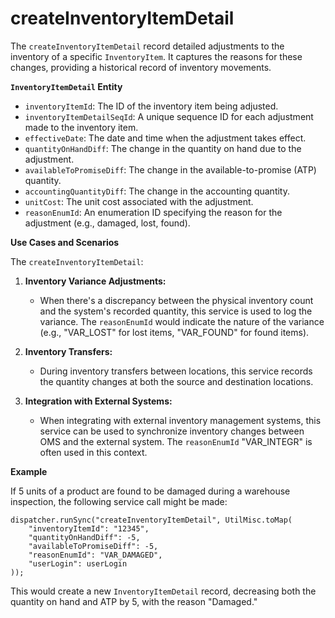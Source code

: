 # **createInventoryItemDetail** 
The `createInventoryItemDetail` record detailed adjustments to the inventory of a specific `InventoryItem`. It captures the reasons for these changes, providing a historical record of inventory movements.


**`InventoryItemDetail` Entity**

*   `inventoryItemId`: The ID of the inventory item being adjusted.
*   `inventoryItemDetailSeqId`: A unique sequence ID for each adjustment made to the inventory item.
*   `effectiveDate`: The date and time when the adjustment takes effect.
*   `quantityOnHandDiff`: The change in the quantity on hand due to the adjustment.
*   `availableToPromiseDiff`: The change in the available-to-promise (ATP) quantity.
*   `accountingQuantityDiff`: The change in the accounting quantity.
*   `unitCost`: The unit cost associated with the adjustment.
*   `reasonEnumId`: An enumeration ID specifying the reason for the adjustment (e.g., damaged, lost, found).

**Use Cases and Scenarios**

The `createInventoryItemDetail`:

1.  **Inventory Variance Adjustments:**
    *   When there's a discrepancy between the physical inventory count and the system's recorded quantity, this service is used to log the variance. The `reasonEnumId` would indicate the nature of the variance (e.g., "VAR_LOST" for lost items, "VAR_FOUND" for found items).

2.  **Inventory Transfers:**
    *   During inventory transfers between locations, this service records the quantity changes at both the source and destination locations.


4.  **Integration with External Systems:**
    *   When integrating with external inventory management systems, this service can be used to synchronize inventory changes between OMS and the external system. The `reasonEnumId` "VAR_INTEGR" is often used in this context.

**Example**

If 5 units of a product are found to be damaged during a warehouse inspection, the following service call might be made:

```
dispatcher.runSync("createInventoryItemDetail", UtilMisc.toMap(
    "inventoryItemId": "12345",
    "quantityOnHandDiff": -5,
    "availableToPromiseDiff": -5,
    "reasonEnumId": "VAR_DAMAGED",
    "userLogin": userLogin
));
```

This would create a new `InventoryItemDetail` record, decreasing both the quantity on hand and ATP by 5, with the reason "Damaged."
